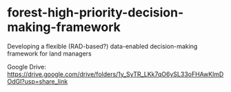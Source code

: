 # forest-high-priority-decision-making-framework
Developing a flexible (RAD-based?) data-enabled decision-making framework for land managers

Google Drive: https://drive.google.com/drive/folders/1y_SyTR_LKk7qO6ySL33oFHAwKlmDOdGl?usp=share_link
